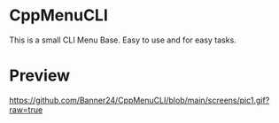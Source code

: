 # CppMenuCLI
This is a small CLI Menu Base. Easy to use and for easy tasks.

# Preview
https://github.com/Banner24/CppMenuCLI/blob/main/screens/pic1.gif?raw=true
